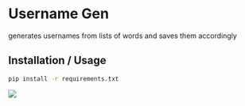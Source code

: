 # Username Gen

generates usernames from lists of words and saves them accordingly

## Installation / Usage

```bash
pip install -r requirements.txt
```

![](https://i.imgur.com/8DQGyNx.gif)